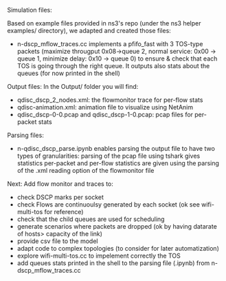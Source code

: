 Simulation files:


Based on example files provided in ns3's repo (under the ns3 helper examples/ directory), we adapted and created those files:
- n-dscp_mflow_traces.cc implements a pfifo_fast with 3 TOS-type packets (maximize througput 0x08->queue 2, normal service: 0x00 -> queue 1, minimize delay: 0x10 -> queue 0) to ensure & check that each TOS is going through the right queue. It outputs also stats about the queues (for now printed in the shell)


Output files:
In the Output/ folder you will find: 
- qdisc_dscp_2_nodes.xml: the flowmonitor trace for per-flow stats
- qdisc-animation.xml: animation file to visualize using NetAnim
- qdisc_dscp-0-0.pcap and qdisc_dscp-1-0.pcap: pcap files for per-packet stats

  
Parsing files:
- n-qdisc_dscp_parse.ipynb enables parsing the output file to have two types of granularities: parsing of the pcap file using tshark gives statistics per-packet and per-flow statistics are given using the parsing of the .xml reading option of the flowmonitor file  


Next: Add flow monitor and traces to:
- check DSCP marks per socket
- check Flows are continuoulsy generated by each socket (ok see wifi-multi-tos for reference)
- check that the child queues are used for scheduling
- generate scenarios where packets are dropped (ok by having datarate of hosts> capacity of the link)
- provide csv file to the model
- adapt code to complex topologies (to consider for later automatization)
- explore wifi-multi-tos.cc to impelement correctly the TOS
- add queues stats printed in the shell to the parsing file (.ipynb) from n-dscp_mflow_traces.cc
